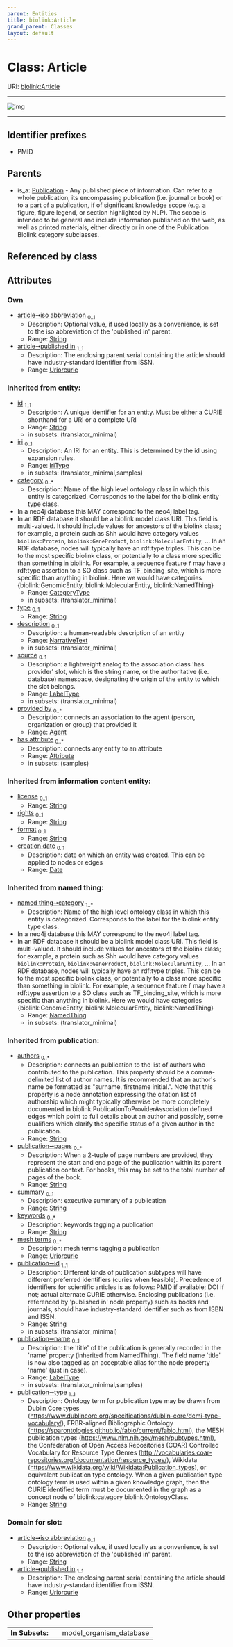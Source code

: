 ```yaml
---
parent: Entities
title: biolink:Article
grand_parent: Classes
layout: default
---
```


# Class: Article




URI: [biolink:Article](https://w3id.org/biolink/vocab/Article)


---

![img](https://yuml.me/diagram/nofunky;dir:TB/class/[Publication],[NamedThing],[Attribute],[Publication]%5E-[Article%7Cpublished_in:uriorcurie;iso_abbreviation:string%20%3F;volume:string%20%3F;issue:string%20%3F;authors(i):string%20%2A;pages(i):string%20%2A;summary(i):string%20%3F;keywords(i):string%20%2A;mesh_terms(i):uriorcurie%20%2A;xref(i):uriorcurie%20%2A;id(i):string;name(i):label_type%20%3F;type(i):string;license(i):string%20%3F;rights(i):string%20%3F;format(i):string%20%3F;creation_date(i):date%20%3F;iri(i):iri_type%20%3F;description(i):narrative_text%20%3F;source(i):label_type%20%3F],[Agent])

---


## Identifier prefixes

 * PMID

## Parents

 *  is_a: [Publication](Publication.md) - Any published piece of information. Can refer to a whole publication, its encompassing publication (i.e. journal or book) or to a part of a publication, if of significant knowledge scope (e.g. a figure, figure legend, or section highlighted by NLP). The scope is intended to be general and include information published on the web, as well as printed materials, either directly or in one of the Publication Biolink category subclasses.

## Referenced by class


## Attributes


### Own

 * [article➞iso abbreviation](article_iso_abbreviation.md)  <sub>0..1</sub>
     * Description: Optional value, if used locally as a convenience, is set to the iso abbreviation of the 'published in' parent.
     * Range: [String](types/String.md)
 * [article➞published in](article_published_in.md)  <sub>1..1</sub>
     * Description: The enclosing parent serial containing the article should have industry-standard identifier from ISSN.
     * Range: [Uriorcurie](types/Uriorcurie.md)

### Inherited from entity:

 * [id](id.md)  <sub>1..1</sub>
     * Description: A unique identifier for an entity. Must be either a CURIE shorthand for a URI or a complete URI
     * Range: [String](types/String.md)
     * in subsets: (translator_minimal)
 * [iri](iri.md)  <sub>0..1</sub>
     * Description: An IRI for an entity. This is determined by the id using expansion rules.
     * Range: [IriType](types/IriType.md)
     * in subsets: (translator_minimal,samples)
 * [category](category.md)  <sub>0..\*</sub>
     * Description: Name of the high level ontology class in which this entity is categorized. Corresponds to the label for the biolink entity type class.
 * In a neo4j database this MAY correspond to the neo4j label tag.
 * In an RDF database it should be a biolink model class URI.
This field is multi-valued. It should include values for ancestors of the biolink class; for example, a protein such as Shh would have category values `biolink:Protein`, `biolink:GeneProduct`, `biolink:MolecularEntity`, ...
In an RDF database, nodes will typically have an rdf:type triples. This can be to the most specific biolink class, or potentially to a class more specific than something in biolink. For example, a sequence feature `f` may have a rdf:type assertion to a SO class such as TF_binding_site, which is more specific than anything in biolink. Here we would have categories {biolink:GenomicEntity, biolink:MolecularEntity, biolink:NamedThing}
     * Range: [CategoryType](types/CategoryType.md)
     * in subsets: (translator_minimal)
 * [type](type.md)  <sub>0..1</sub>
     * Range: [String](types/String.md)
 * [description](description.md)  <sub>0..1</sub>
     * Description: a human-readable description of an entity
     * Range: [NarrativeText](types/NarrativeText.md)
     * in subsets: (translator_minimal)
 * [source](source.md)  <sub>0..1</sub>
     * Description: a lightweight analog to the association class 'has provider' slot, which is the string name, or the authoritative (i.e. database) namespace, designating the origin of the entity to which the slot belongs.
     * Range: [LabelType](types/LabelType.md)
     * in subsets: (translator_minimal)
 * [provided by](provided_by.md)  <sub>0..\*</sub>
     * Description: connects an association to the agent (person, organization or group) that provided it
     * Range: [Agent](Agent.md)
 * [has attribute](has_attribute.md)  <sub>0..\*</sub>
     * Description: connects any entity to an attribute
     * Range: [Attribute](Attribute.md)
     * in subsets: (samples)

### Inherited from information content entity:

 * [license](license.md)  <sub>0..1</sub>
     * Range: [String](types/String.md)
 * [rights](rights.md)  <sub>0..1</sub>
     * Range: [String](types/String.md)
 * [format](format.md)  <sub>0..1</sub>
     * Range: [String](types/String.md)
 * [creation date](creation_date.md)  <sub>0..1</sub>
     * Description: date on which an entity was created. This can be applied to nodes or edges
     * Range: [Date](types/Date.md)

### Inherited from named thing:

 * [named thing➞category](named_thing_category.md)  <sub>1..\*</sub>
     * Description: Name of the high level ontology class in which this entity is categorized. Corresponds to the label for the biolink entity type class.
 * In a neo4j database this MAY correspond to the neo4j label tag.
 * In an RDF database it should be a biolink model class URI.
This field is multi-valued. It should include values for ancestors of the biolink class; for example, a protein such as Shh would have category values `biolink:Protein`, `biolink:GeneProduct`, `biolink:MolecularEntity`, ...
In an RDF database, nodes will typically have an rdf:type triples. This can be to the most specific biolink class, or potentially to a class more specific than something in biolink. For example, a sequence feature `f` may have a rdf:type assertion to a SO class such as TF_binding_site, which is more specific than anything in biolink. Here we would have categories {biolink:GenomicEntity, biolink:MolecularEntity, biolink:NamedThing}
     * Range: [NamedThing](NamedThing.md)
     * in subsets: (translator_minimal)

### Inherited from publication:

 * [authors](authors.md)  <sub>0..\*</sub>
     * Description: connects an publication to the list of authors who contributed to the publication. This property should be a comma-delimited list of author names. It is recommended that an author's name be formatted as "surname, firstname initial.".   Note that this property is a node annotation expressing the citation list of authorship which might typically otherwise be more completely documented in biolink:PublicationToProviderAssociation defined edges which point to full details about an author and possibly, some qualifiers which clarify the specific status of a given author in the publication.
     * Range: [String](types/String.md)
 * [publication➞pages](publication_pages.md)  <sub>0..\*</sub>
     * Description: When a 2-tuple of page numbers are provided, they represent the start and end page of the publication within its parent publication context. For books, this may be set to the total number of pages of the book.
     * Range: [String](types/String.md)
 * [summary](summary.md)  <sub>0..1</sub>
     * Description: executive  summary of a publication
     * Range: [String](types/String.md)
 * [keywords](keywords.md)  <sub>0..\*</sub>
     * Description: keywords tagging a publication
     * Range: [String](types/String.md)
 * [mesh terms](mesh_terms.md)  <sub>0..\*</sub>
     * Description: mesh terms tagging a publication
     * Range: [Uriorcurie](types/Uriorcurie.md)
 * [publication➞id](publication_id.md)  <sub>1..1</sub>
     * Description: Different kinds of publication subtypes will have different preferred identifiers (curies when feasible). Precedence of identifiers for scientific articles is as follows: PMID if available; DOI if not; actual alternate CURIE otherwise. Enclosing publications (i.e. referenced by 'published in' node property) such as books and journals, should have industry-standard identifier such as from ISBN and ISSN.
     * Range: [String](types/String.md)
     * in subsets: (translator_minimal)
 * [publication➞name](publication_name.md)  <sub>0..1</sub>
     * Description: the 'title' of the publication is generally recorded in the 'name' property (inherited from NamedThing). The field name 'title' is now also tagged as an acceptable alias for the node property 'name' (just in case).
     * Range: [LabelType](types/LabelType.md)
     * in subsets: (translator_minimal,samples)
 * [publication➞type](publication_type.md)  <sub>1..1</sub>
     * Description: Ontology term for publication type may be drawn from Dublin Core types (https://www.dublincore.org/specifications/dublin-core/dcmi-type-vocabulary/), FRBR-aligned Bibliographic Ontology (https://sparontologies.github.io/fabio/current/fabio.html), the MESH publication types (https://www.nlm.nih.gov/mesh/pubtypes.html), the Confederation of Open Access Repositories (COAR) Controlled Vocabulary for Resource Type Genres (http://vocabularies.coar-repositories.org/documentation/resource_types/), Wikidata (https://www.wikidata.org/wiki/Wikidata:Publication_types), or equivalent publication type ontology. When a given publication type ontology term is used within a given knowledge graph, then the CURIE identified term must be documented in the graph as a concept node of biolink:category biolink:OntologyClass.
     * Range: [String](types/String.md)

### Domain for slot:

 * [article➞iso abbreviation](article_iso_abbreviation.md)  <sub>0..1</sub>
     * Description: Optional value, if used locally as a convenience, is set to the iso abbreviation of the 'published in' parent.
     * Range: [String](types/String.md)
 * [article➞published in](article_published_in.md)  <sub>1..1</sub>
     * Description: The enclosing parent serial containing the article should have industry-standard identifier from ISSN.
     * Range: [Uriorcurie](types/Uriorcurie.md)

## Other properties

|  |  |  |
| --- | --- | --- |
| **In Subsets:** | | model_organism_database |

